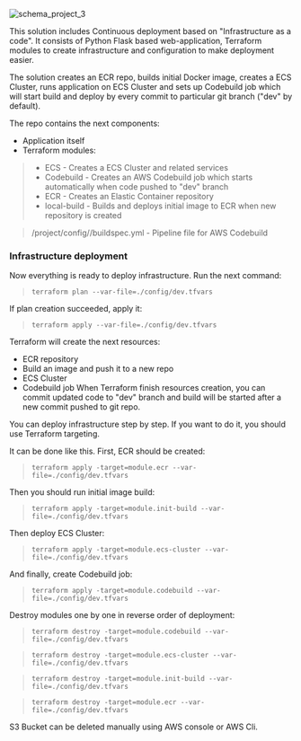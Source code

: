 ![schema_project_3](https://user-images.githubusercontent.com/107043798/201763473-f4e03f1d-ee8d-4233-9190-0c6d5fc16200.jpg)

This solution includes Continuous deployment based on "Infrastructure as a code". It consists of Python Flask based web-application, Terraform modules to create infrastructure and configuration to make deployment easier.

The solution creates an ECR repo, builds initial Docker image, creates a ECS Cluster, runs application on ECS Cluster and sets up Codebuild job which will start build and deploy by every commit to particular git branch ("dev" by default).

The repo contains the next components:

* Application itself
* Terraform modules:
> * ECS - Creates a ECS Cluster and related services
> * Codebuild - Creates an AWS Codebuild job which starts automatically when code pushed to "dev" branch
> * ECR - Creates an Elastic Container repository
> * local-build - Builds and deploys initial image to ECR when new repository is created

> /project/config//buildspec.yml - Pipeline file for AWS Codebuild

### Infrastructure deployment
Now everything is ready to deploy infrastructure. Run the next command:
> `terraform plan --var-file=./config/dev.tfvars` 

If plan creation succeeded, apply it:
> `terraform apply --var-file=./config/dev.tfvars`

Terraform will create the next resources:

* ECR repository
* Build an image and push it to a new repo
* ECS Cluster
* Codebuild job
When Terraform finish resources creation, you can commit updated code to "dev" branch and build will be started after a new commit pushed to git repo.

You can deploy infrastructure step by step. If you want to do it, you should use Terraform targeting.

It can be done like this. First, ECR should be created:
> `terraform apply -target=module.ecr --var-file=./config/dev.tfvars`

Then you should run initial image build:
> `terraform apply -target=module.init-build --var-file=./config/dev.tfvars`

Then deploy ECS Cluster:
> `terraform apply -target=module.ecs-cluster --var-file=./config/dev.tfvars`

And finally, create Codebuild job:
> `terraform apply -target=module.codebuild --var-file=./config/dev.tfvars`

Destroy modules one by one in reverse order of deployment:
> `terraform destroy -target=module.codebuild --var-file=./config/dev.tfvars`

> `terraform destroy -target=module.ecs-cluster --var-file=./config/dev.tfvars`

> `terraform destroy -target=module.init-build --var-file=./config/dev.tfvars`

> `terraform destroy -target=module.ecr --var-file=./config/dev.tfvars`

S3 Bucket can be deleted manually using AWS console or AWS Cli. 